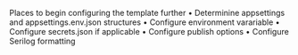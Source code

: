﻿Places to begin configuring the template further
• Determinine appsettings and appsettings.env.json structures
• Configure environment varariable
• Configure secrets.json if applicable
• Configure publish options
• Configure Serilog formatting